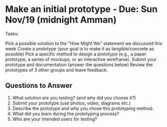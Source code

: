 # Make an initial prototype - Due: Sun Nov/19 (midnight Amman)

Tasks:

Pick a possible solution to the "How Might We" statement we discussed this week
Create a prototype (your goal is to make it as tangible/concrete as possible)
Pick a specific method to design a prototype (e.g., a paper prototype, a series of mockups, or an interactive wireframe). 
Submit your prototype and documentation (answer the questions below)
Review the prototypes of 3 other groups and leave feedback. 

## Questions to Answer

1. What solution are you testing? (and why did you choose it?)
2. Submit your prototype (use photos, video, diagrams etc.)
3. Describe the prototype and why you chose this prototyping method. 
4. What did you learn during the prototyping process?
5. Who are your intended users for testing?
